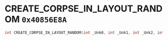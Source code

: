 # CREATE_CORPSE_IN_LAYOUT_RANDOM `0x40856E8A`

```cpp
int CREATE_CORPSE_IN_LAYOUT_RANDOM(int _Unk0, int _Unk1, int _Unk2, int _Unk3, int _Unk4, int _Unk5, int _Unk6, int _Unk7, int _Unk8, int _Unk9);
```